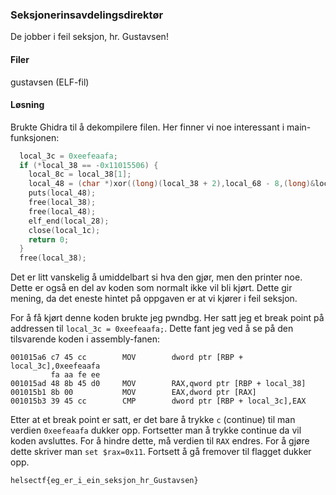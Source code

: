 ### Seksjonerinsavdelingsdirektør
De jobber i feil seksjon, hr. Gustavsen!

#### Filer
gustavsen (ELF-fil)

#### Løsning
Brukte Ghidra til å dekompilere filen. Her finner vi noe interessant i main-funksjonen:
```c
  local_3c = 0xeefeaafa;
  if (*local_38 == -0x11015506) {
    local_8c = local_38[1];
    local_48 = (char *)xor((long)(local_38 + 2),local_68 - 8,(long)&local_8c);
    puts(local_48);
    free(local_38);
    free(local_48);
    elf_end(local_28);
    close(local_1c);
    return 0;
  }
  free(local_38);
```
Det er litt vanskelig å umiddelbart si hva den gjør, men den printer noe. Dette er også en del av koden som normalt ikke vil bli kjørt. Dette gir mening, da det eneste hintet på oppgaven er at vi kjører i feil seksjon.

For å få kjørt denne koden brukte jeg pwndbg. Her satt jeg et break point på addressen til `local_3c = 0xeefeaafa;`. Dette fant jeg ved å se på den tilsvarende koden i assembly-fanen:

```
001015a6 c7 45 cc        MOV        dword ptr [RBP + local_3c],0xeefeaafa
         fa aa fe ee
001015ad 48 8b 45 d0     MOV        RAX,qword ptr [RBP + local_38]
001015b1 8b 00           MOV        EAX,dword ptr [RAX]
001015b3 39 45 cc        CMP        dword ptr [RBP + local_3c],EAX
```

Etter at et break point er satt, er det bare å trykke `c` (continue) til man verdien `0xeefeaafa` dukker opp. Fortsetter man å trykke continue da vil koden avsluttes. For å hindre dette, må verdien til `RAX` endres. For å gjøre dette skriver man `set $rax=0x11`. Fortsett å gå fremover til flagget dukker opp.

`helsectf{eg_er_i_ein_seksjon_hr_Gustavsen}`
